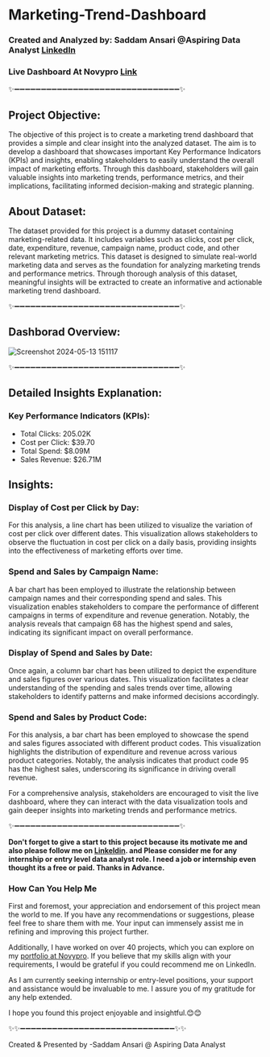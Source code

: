 # Marketing-Trend-Dashboard

### Created and Analyzed by: Saddam Ansari @Aspiring Data Analyst [LinkedIn](https://www.linkedin.com/in/saddam-ansari-dataanalyst/)
### Live Dashboard At Novypro [Link](https://project.novypro.com/P3Lu8P)

✨➖➖➖➖➖➖➖➖➖➖➖➖➖➖➖➖➖➖➖➖➖➖➖➖➖➖➖➖➖➖➖✨

## Project Objective:

The objective of this project is to create a marketing trend dashboard that provides a simple and clear insight into the analyzed dataset. The aim is to develop a dashboard that showcases important Key Performance Indicators (KPIs) and insights, enabling stakeholders to easily understand the overall impact of marketing efforts. Through this dashboard, stakeholders will gain valuable insights into marketing trends, performance metrics, and their implications, facilitating informed decision-making and strategic planning.

## About Dataset:
The dataset provided for this project is a dummy dataset containing marketing-related data. It includes variables such as clicks, cost per click, date, expenditure, revenue, campaign name, product code, and other relevant marketing metrics. This dataset is designed to simulate real-world marketing data and serves as the foundation for analyzing marketing trends and performance metrics. Through thorough analysis of this dataset, meaningful insights will be extracted to create an informative and actionable marketing trend dashboard.

✨➖➖➖➖➖➖➖➖➖➖➖➖➖➖➖➖➖➖➖➖➖➖➖➖➖➖➖➖➖➖➖✨

## Dashborad Overview:

![Screenshot 2024-05-13 151117](https://github.com/user-saddam123/Marketing-Trend-Dashboard/assets/123800896/6ca89572-85ff-4a37-b711-14ac9a551618)


✨➖➖➖➖➖➖➖➖➖➖➖➖➖➖➖➖➖➖➖➖➖➖➖➖➖➖➖➖➖➖➖✨

## Detailed Insights Explanation:

### Key Performance Indicators (KPIs):

 * Total Clicks: 205.02K
 * Cost per Click: $39.70
 * Total Spend: $8.09M
 * Sales Revenue: $26.71M

## Insights:

### Display of Cost per Click by Day:
For this analysis, a line chart has been utilized to visualize the variation of cost per click over different dates. This visualization allows stakeholders to observe the fluctuation in cost per click on a daily basis, providing insights into the effectiveness of marketing efforts over time.

### Spend and Sales by Campaign Name:
A bar chart has been employed to illustrate the relationship between campaign names and their corresponding spend and sales. This visualization enables stakeholders to compare the performance of different campaigns in terms of expenditure and revenue generation. Notably, the analysis reveals that campaign 68 has the highest spend and sales, indicating its significant impact on overall performance.

### Display of Spend and Sales by Date:
Once again, a column bar chart has been utilized to depict the expenditure and sales figures over various dates. This visualization facilitates a clear understanding of the spending and sales trends over time, allowing stakeholders to identify patterns and make informed decisions accordingly.

### Spend and Sales by Product Code:
For this analysis, a bar chart has been employed to showcase the spend and sales figures associated with different product codes. This visualization highlights the distribution of expenditure and revenue across various product categories. Notably, the analysis indicates that product code 95 has the highest sales, underscoring its significance in driving overall revenue.

For a comprehensive analysis, stakeholders are encouraged to visit the live dashboard, where they can interact with the data visualization tools and gain deeper insights into marketing trends and performance metrics.

✨➖➖➖➖➖➖➖➖➖➖➖➖➖➖➖➖➖➖➖➖➖➖➖➖➖➖➖➖➖➖➖✨

**Don't forget to give a start to this project because its motivate me and also please follow me on [Linkeldin](https://www.linkedin.com/in/saddam-ansari-dataanalyst/). and Please consider me for any internship or entry level data analyst role. I need a job or internship even thought its a free or paid. Thanks in Advance.**

### How Can You Help Me
First and foremost, your appreciation and endorsement of this project mean the world to me. If you have any recommendations or suggestions, please feel free to share them with me. Your input can immensely assist me in refining and improving this project further.

Additionally, I have worked on over 40 projects, which you can explore on my [portfolio at Novypro](https://www.novypro.com/profile_projects/saddamansari). If you believe that my skills align with your requirements, I would be grateful if you could recommend me on LinkedIn.

As I am currently seeking internship or entry-level positions, your support and assistance would be invaluable to me. I assure you of my gratitude for any help extended.

I hope you found this project enjoyable and insightful.😊😊

✨✨➖➖➖➖➖➖➖➖➖➖➖➖➖➖➖➖➖➖➖➖➖➖➖➖➖➖➖➖➖✨✨

Created & Presented by -Saddam Ansari @ Aspiring Data Analyst
